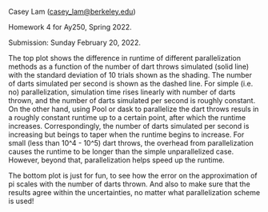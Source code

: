 Casey Lam (casey_lam@berkeley.edu)

Homework 4 for Ay250, Spring 2022.

Submission: Sunday February 20, 2022.

The top plot shows the difference in runtime of different parallelization methods
as a function of the number of dart throws simulated (solid line) with the standard
deviation of 10 trials shown as the shading. The number of darts simulated per second
is shown as the dashed line. For simple (i.e. no) parallelization, simulation time
rises linearly with number of darts thrown, and the number of darts simulated per
second is roughly constant. On the other hand, using Pool or dask to parallelize
the dart throws resuls in a roughly constant runtime up to a certain point, after which
the runtime increases. Correspondingly, the number of darts simulated per second is
increasing but beings to taper when the runtime begins to increase. For small
(less than 10^4 - 10^5) dart throws, the overhead from parallelization causes the
runtime to be longer than the simple unparallelized case. However, beyond that,
parallelization helps speed up the runtime.

The bottom plot is just for fun, to see how the error on the approximation of pi
scales with the number of darts thrown. And also to make sure that the results
agree within the uncertainties, no matter what parallelization scheme is used!